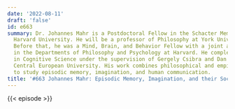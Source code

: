 ```yaml
---
date: '2022-08-11'
draft: 'false'
id: e663
summary: Dr. Johannes Mahr is a Postdoctoral Fellow in the Schacter Memory Lab at
  Harvard University. He will be a professor of Philosophy at York University in Toronto.
  Before that, he was a Mind, Brain, and Behavior Fellow with a joint appointment
  in the Departments of Philosophy and Psychology at Harvard. He completed his PhD
  in Cognitive Science under the supervision of Gergely Csibra and Dan Sperber at
  Central European University. His work combines philosophical and empirical approaches
  to study episodic memory, imagination, and human communication.
title: '#663 Johannes Mahr: Episodic Memory, Imagination, and their Social Functions'
---
```

{{< episode >}}
